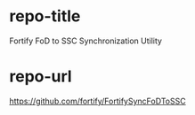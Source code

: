 # repo-title
Fortify FoD to SSC Synchronization Utility

# repo-url
https://github.com/fortify/FortifySyncFoDToSSC
